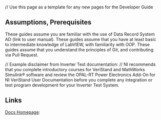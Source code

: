// Use this page as a template for any new pages for the Developer Guide

## Assumptions, Prerequisites

These guides assume you are familiar with the use of Data Record System AD (link to user manual).
These guides assume that you have at least basic to intermediate knowledge of LabVIEW, with familiarity with OOP.
These guides assume that you understand the principles of Git, and contributing via Pull Request.


// Example disclaimer from Inverter Test documentation:
// NI recommends that you complete introductory courses for VeriStand and MathWorks Simulink® software and review the OPAL-RT Power
Electronics Add-On for NI VeriStand User Documentation before you complete any integration or test program development for your Inverter Test System.

## Links

[Docs Homepage](https://github.com/ni/data-record-ad/tree/users/dkapulkin/devguide_split/docs): 

